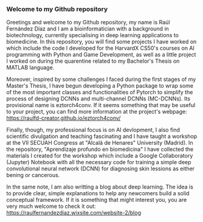 ### Welcome to my Github repository

Greetings and welcome to my Github repository, my name is Raúl Fernández Díaz and I am a bioinformatician with a background in biotechnology, currently specialising in deep learning applications to biomedicine. In this repository, you will find some projects I have worked on which include the code I developed for the HarvardX CS50's courses on AI programming with Python and Game Development, as well as a little project I worked on during the quarentine related to my Bachelor's Thesis on MATLAB language. 

Moreover, inspired by some challenges I faced during the first stages of my Master's Thesis, I have begun developing a Python package to wrap some of the most important classes and functionalities of Pytorch to simplify the process of designing DCNNs and multi-channel DCNNs (MC-DCNNs). Its provisional name is eztorch4conv. If it seems something that may be useful to your project, you can find more information at the project's webpage: https://raulfd-creator.github.io/eztorch4conv/

Finally, though, my professional focus is on AI devlopment, I also find scientific divulgation and teaching fascinating and I have taught a workshop at the VII SECUAH Congress at "Alcalá de Henares" University (Madrid). In the repository, "Aprendizaje profundo en biomedicina" I have collected the materials I created for the workshop which include a Google Collaboratory (Jupyter) Notebook with all the necessary code for training a simple deep convolutional neural network (DCNN) for diagnosing skin lessions as either bening or cancerous. 

In the same note, I am also writting a blog about deep learning. The idea is to provide clear, simple explanations to help any newcomers build a solid conceptual framework. If it is something that might interest you, you are very much welcome to check it out: https://raulfernandezdiaz.wixsite.com/website-2/blog
